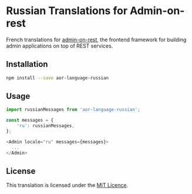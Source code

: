 # Russian Translations for Admin-on-rest

French translations for [admin-on-rest](https://github.com/marmelab/admin-on-rest), the frontend framework for building admin applications on top of REST services.

## Installation

```sh
npm install --save aor-language-russian
```

## Usage

```js
import russianMessages from 'aor-language-russian';

const messages = {
    'ru': russianMessages,
};

<Admin locale="ru" messages={messages}>
  ...
</Admin>
```

## License

This translation is licensed under the [MIT Licence](LICENSE).